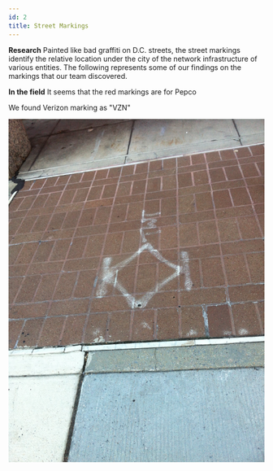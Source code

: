 ```yaml
---
id: 2
title: Street Markings
---
```


**Research**
Painted like bad graffiti on D.C. streets, the street markings identify the relative location under the city of the network infrastructure of various entities.  The following represents some of our findings on the markings that our team discovered. 



**In the field**
It seems that the red markings are for Pepco

We found Verizon marking as "VZN"

<img src=http://raw.githubusercontent.com/dclegalhackers/networksofdc/gh-pages/assets/images/IMG_1834.jpg>
